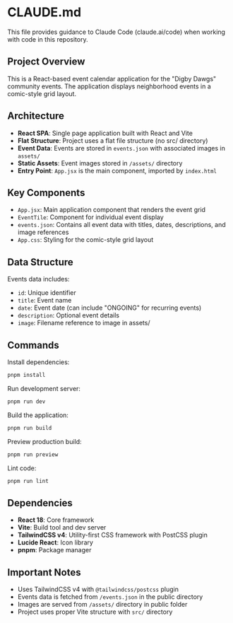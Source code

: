 # CLAUDE.md

This file provides guidance to Claude Code (claude.ai/code) when working with code in this repository.

## Project Overview

This is a React-based event calendar application for the "Digby Dawgs" community events. The application displays neighborhood events in a comic-style grid layout.

## Architecture

- **React SPA**: Single page application built with React and Vite
- **Flat Structure**: Project uses a flat file structure (no src/ directory)
- **Event Data**: Events are stored in `events.json` with associated images in `assets/`
- **Static Assets**: Event images stored in `/assets/` directory
- **Entry Point**: `App.jsx` is the main component, imported by `index.html`

## Key Components

- `App.jsx`: Main application component that renders the event grid
- `EventTile`: Component for individual event display
- `events.json`: Contains all event data with titles, dates, descriptions, and image references
- `App.css`: Styling for the comic-style grid layout

## Data Structure

Events data includes:
- `id`: Unique identifier
- `title`: Event name
- `date`: Event date (can include "ONGOING" for recurring events)
- `description`: Optional event details
- `image`: Filename reference to image in assets/

## Commands

Install dependencies:
```bash
pnpm install
```

Run development server:
```bash
pnpm run dev
```

Build the application:
```bash
pnpm run build
```

Preview production build:
```bash
pnpm run preview
```

Lint code:
```bash
pnpm run lint
```

## Dependencies

- **React 18**: Core framework
- **Vite**: Build tool and dev server
- **TailwindCSS v4**: Utility-first CSS framework with PostCSS plugin
- **Lucide React**: Icon library
- **pnpm**: Package manager

## Important Notes

- Uses TailwindCSS v4 with `@tailwindcss/postcss` plugin
- Events data is fetched from `/events.json` in the public directory
- Images are served from `/assets/` directory in public folder
- Project uses proper Vite structure with `src/` directory